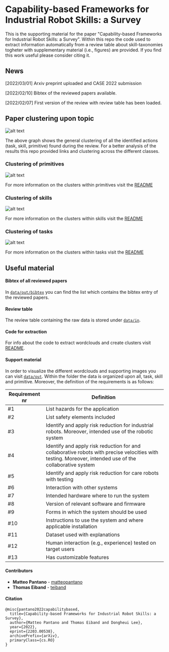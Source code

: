 # Capability-based Frameworks for Industrial Robot Skills: a Survey

This is the supporting material for the paper "Capability-based Frameworks for Industrial Robot Skills: a Survey". Within this repo the code used to extract information automatically from a review table about skill-taxonomies togheter with supplementary material (i.e., figures) are provided.  If you find this work useful please consider citing it.

## News 

[2022/03/01] Arxiv preprint uploaded and CASE 2022 submission

[2022/02/10] Bibtex of the reviewed papers available.

[2022/02/07] First version of the review with review table has been loaded.

## Paper clustering upon topic

![alt text](https://github.com/teiband/industrial-skill-review/blob/main/data/out/all/kmeans10all.png?raw=true)

The above graph shows the general clustering of all the identified actions (task, skill, primitive) found during the review. For a better analysis of the results this repo provided links and clustering across the different classes.

### Clustering of primitives

![alt text](https://github.com/teiband/industrial-skill-review/blob/main/data/out/primitive/kmeans10primitive.png?raw=true)

For more information on the clusters within primitives visit the [README](data/out/primitive/README.md)

### Clustering of skills

![alt text](https://github.com/teiband/industrial-skill-review/blob/main/data/out/skill/kmeans10skill.png?raw=true)

For more information on the clusters within skills visit the [README](data/out/skill/README.md)

### Clustering of tasks

![alt text](https://github.com/teiband/industrial-skill-review/blob/main/data/out/task/kmeans10task.png?raw=true)

For more information on the clusters within tasks visit the [README](data/out/task/README.md)

## Useful material

#### **Bibtex of all reviewed papers**

In [`data/out/bibtex`](data/out/bibtex.bib) you can find the list which contains the bibtex entry of the reviewed papers.

#### **Review table**

The review table containing the raw data is stored under [`data/in`](data/in/).

#### **Code for extraction**

For info about the code to extract wordclouds and create clusters visit [README](src/README.md).

#### **Support material**

In order to visualize the different wordclouds and supporting images you can visit [`data/out`](data/out/). Within the folder the data is organized upon all, task, skill and primitive. Moreover, the definition of the requirements is as follows:

Requirement nr | Definition
--- | --- 
#1 | List hazards for the application
#2 | List safety elements included 
#3 | Identify and apply risk reduction for industrial robots. Moreover, intended use of the robotic system
#4 | Identify and apply risk reduction for and collaborative robots with precise velocities with testing. Moreover, intended use of the collaborative system
#5 | Identify and apply risk reduction for care robots with testing
#6 | Interaction with other systems
#7 | Intended hardware where to run the system
#8 | Version of relevant software and firmware
#9 | Forms in which the system should be used 
#10 | Instructions to use the system and where applicable installation
#11 | Dataset used with explanations
#12 | Human interaction (e.g., experience) tested on target users
#13 | Has customizable features

#### **Contributors**

* **Matteo Pantano** - [matteopantano](https://github.com/matteopantano)
* **Thomas Eiband** - [teiband](https://github.com/teiband)

#### **Citation**

    @misc{pantano2022capabilitybased,
      title={Capability-based Frameworks for Industrial Robot Skills: a Survey}, 
      author={Matteo Pantano and Thomas Eiband and Dongheui Lee},
      year={2022},
      eprint={2203.00538},
      archivePrefix={arXiv},
      primaryClass={cs.RO}
    }
